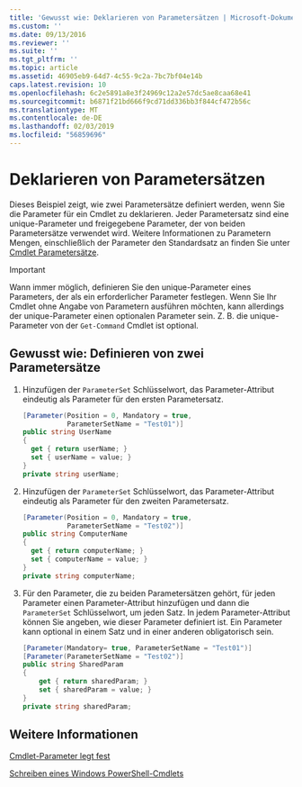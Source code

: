 ```yaml
---
title: 'Gewusst wie: Deklarieren von Parametersätzen | Microsoft-Dokumentation'
ms.custom: ''
ms.date: 09/13/2016
ms.reviewer: ''
ms.suite: ''
ms.tgt_pltfrm: ''
ms.topic: article
ms.assetid: 46905eb9-64d7-4c55-9c2a-7bc7bf04e14b
caps.latest.revision: 10
ms.openlocfilehash: 6c2e5891a8e3f24969c12a2e57dc5ae8caa68e41
ms.sourcegitcommit: b6871f21bd666f9cd71dd336bb3f844cf472b56c
ms.translationtype: MT
ms.contentlocale: de-DE
ms.lasthandoff: 02/03/2019
ms.locfileid: "56859696"
---
```

# <a name="how-to-declare-parameter-sets"></a>Deklarieren von Parametersätzen

Dieses Beispiel zeigt, wie zwei Parametersätze definiert werden, wenn Sie die Parameter für ein Cmdlet zu deklarieren. Jeder Parametersatz sind eine unique-Parameter und freigegebene Parameter, der von beiden Parametersätze verwendet wird. Weitere Informationen zu Parametern Mengen, einschließlich der Parameter den Standardsatz an finden Sie unter [Cmdlet Parametersätze](./cmdlet-parameter-sets.md).

> [!IMPORTANT]
> Wann immer möglich, definieren Sie den unique-Parameter eines Parameters, der als ein erforderlicher Parameter festlegen. Wenn Sie Ihr Cmdlet ohne Angabe von Parametern ausführen möchten, kann allerdings der unique-Parameter einen optionalen Parameter sein. Z. B. die unique-Parameter von der `Get-Command` Cmdlet ist optional.

## <a name="how-to-define-two-parameter-sets"></a>Gewusst wie: Definieren von zwei Parametersätze

1. Hinzufügen der `ParameterSet` Schlüsselwort, das Parameter-Attribut eindeutig als Parameter für den ersten Parametersatz.

   ```csharp
   [Parameter(Position = 0, Mandatory = true,
              ParameterSetName = "Test01")]
   public string UserName
   {
     get { return userName; }
     set { userName = value; }
   }
   private string userName;
   ```

2. Hinzufügen der `ParameterSet` Schlüsselwort, das Parameter-Attribut eindeutig als Parameter für den zweiten Parametersatz.

   ```csharp
   [Parameter(Position = 0, Mandatory = true,
              ParameterSetName = "Test02")]
   public string ComputerName
   {
     get { return computerName; }
     set { computerName = value; }
   }
   private string computerName;
   ```

3. Für den Parameter, die zu beiden Parametersätzen gehört, für jeden Parameter einen Parameter-Attribut hinzufügen und dann die `ParameterSet` Schlüsselwort, um jeden Satz. In jedem Parameter-Attribut können Sie angeben, wie dieser Parameter definiert ist. Ein Parameter kann optional in einem Satz und in einer anderen obligatorisch sein.

   ```csharp
   [Parameter(Mandatory= true, ParameterSetName = "Test01")]
   [Parameter(ParameterSetName = "Test02")]
   public string SharedParam
   {
       get { return sharedParam; }
       set { sharedParam = value; }
   }
   private string sharedParam;
   ```

## <a name="see-also"></a>Weitere Informationen

[Cmdlet-Parameter legt fest](./cmdlet-parameter-sets.md)

[Schreiben eines Windows PowerShell-Cmdlets](./writing-a-windows-powershell-cmdlet.md)
